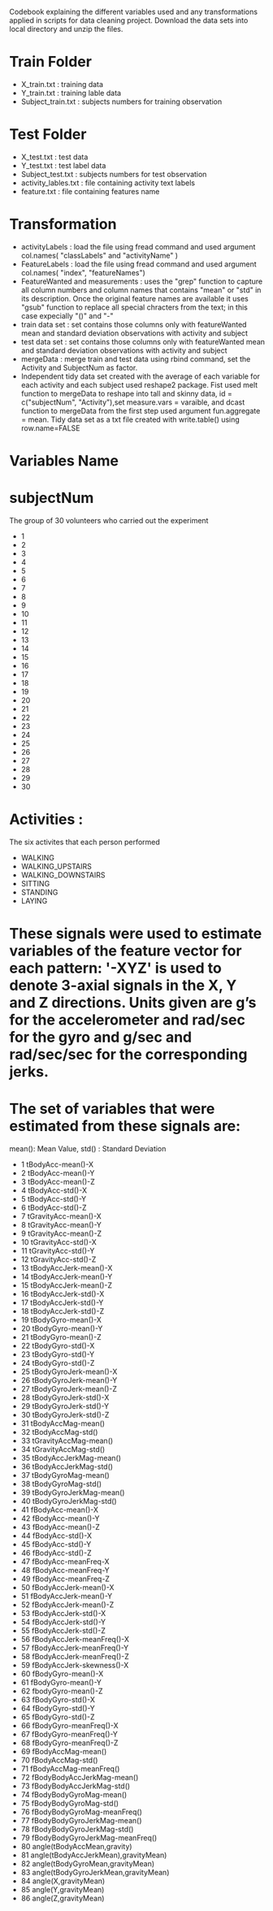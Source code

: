 Codebook explaining the different variables used and any transformations applied in scripts for data cleaning project.
 Download the data sets into local directory and unzip the files.
 # Train Folder
* X_train.txt : training data
* Y_train.txt : training lable data
* Subject_train.txt : subjects numbers for training observation
# Test Folder
* X_test.txt : test data
* Y_test.txt : test label data
* Subject_test.txt : subjects numbers for test observation
* activity_lables.txt : file containing activity text labels
* feature.txt : file containing features name
# Transformation
* activityLabels : load the file using fread command and used argument col.names( "classLabels" and "activityName" )
* FeatureLabels : load the file using fread command and used argument col.names( "index", "featureNames")
* FeatureWanted and measurements : uses the "grep" function to capture all column numbers and column names that contains "mean" or "std" in its description. Once the original feature names are available it uses "gsub" function to replace all special chracters from the text; in this case expecially "()" and "-"
* train data set : set contains those columns only with featureWanted mean and standard deviation observations with activity and subject
* test data set : set contains those columns only with featureWanted mean and standard deviation observations with activity and subject
* mergeData : merge train and test data using rbind command, set the Activity and SubjectNum as factor.
* Independent tidy data set created with the average of each variable for each activity and each subject used reshape2 package. Fist used melt function to mergeData to reshape into tall and skinny data, id = c("subjectNum", "Activity"),set measure.vars = varaible, and  dcast function to mergeData from the first step used argument fun.aggregate = mean. Tidy data set as a txt file created with write.table() using row.name=FALSE 

# Variables Name 
# subjectNum 
The group of 30 volunteers who carried out the experiment
* 1  
* 2
* 3 
* 4
* 5
* 6
* 7
* 8
* 9
* 10
* 11
* 12
* 13
* 14
* 15
* 16
* 17
* 18
* 19
* 20
* 21
* 22
* 23
* 24
* 25
* 26
* 27
* 28
* 29
* 30
# Activities :
The six activites that each person performed
* WALKING
* WALKING_UPSTAIRS
* WALKING_DOWNSTAIRS
* SITTING
* STANDING
* LAYING
# These signals were used to estimate variables of the feature vector for each pattern: '-XYZ' is used to denote 3-axial signals in the X, Y and Z directions. Units given are g’s for the accelerometer and rad/sec for the gyro and g/sec and rad/sec/sec for the corresponding jerks.
# The set of variables that were estimated from these signals are: 
  mean(): Mean Value,
  std() : Standard Deviation
* 1 tBodyAcc-mean()-X
* 2 tBodyAcc-mean()-Y
* 3 tBodyAcc-mean()-Z
* 4 tBodyAcc-std()-X
* 5 tBodyAcc-std()-Y
* 6 tBodyAcc-std()-Z
* 7 tGravityAcc-mean()-X
* 8 tGravityAcc-mean()-Y
* 9 tGravityAcc-mean()-Z
* 10 tGravityAcc-std()-X
* 11 tGravityAcc-std()-Y
* 12 tGravityAcc-std()-Z
* 13 tBodyAccJerk-mean()-X
* 14 tBodyAccJerk-mean()-Y
* 15 tBodyAccJerk-mean()-Z
* 16 tBodyAccJerk-std()-X
* 17 tBodyAccJerk-std()-Y
* 18 tBodyAccJerk-std()-Z
* 19 tBodyGyro-mean()-X
* 20 tBodyGyro-mean()-Y
* 21 tBodyGyro-mean()-Z
* 22 tBodyGyro-std()-X
* 23 tBodyGyro-std()-Y
* 24 tBodyGyro-std()-Z
* 25 tBodyGyroJerk-mean()-X
* 26 tBodyGyroJerk-mean()-Y
* 27 tBodyGyroJerk-mean()-Z
* 28 tBodyGyroJerk-std()-X
* 29 tBodyGyroJerk-std()-Y
* 30 tBodyGyroJerk-std()-Z
* 31 tBodyAccMag-mean()
* 32 tBodyAccMag-std()
* 33 tGravityAccMag-mean()
* 34 tGravityAccMag-std()
* 35 tBodyAccJerkMag-mean()
* 36 tBodyAccJerkMag-std()
* 37 tBodyGyroMag-mean()
* 38 tBodyGyroMag-std()
* 39 tBodyGyroJerkMag-mean()
* 40 tBodyGyroJerkMag-std()
* 41 fBodyAcc-mean()-X
* 42 fBodyAcc-mean()-Y
* 43 fBodyAcc-mean()-Z
* 44 fBodyAcc-std()-X
* 45 fBodyAcc-std()-Y
* 46 fBodyAcc-std()-Z
* 47 fBodyAcc-meanFreq-X
* 48 fBodyAcc-meanFreq-Y
* 49 fBodyAcc-meanFreq-Z
* 50 fBodyAccJerk-mean()-X
* 51 fBodyAccJerk-mean()-Y
* 52 fBodyAccJerk-mean()-Z
* 53 fBodyAccJerk-std()-X
* 54 fBodyAccJerk-std()-Y
* 55 fBodyAccJerk-std()-Z
* 56 fBodyAccJerk-meanFreq()-X
* 57 fBodyAccJerk-meanFreq()-Y
* 58 fBodyAccJerk-meanFreq()-Z
* 59 fBodyAccJerk-skewness()-X
* 60 fBodyGyro-mean()-X
* 61 fBodyGyro-mean()-Y
* 62 fbodyGyro-mean()-Z
* 63 fBodyGyro-std()-X
* 64 fBodyGyro-std()-Y
* 65 fBodyGyro-std()-Z
* 66 fBodyGyro-meanFreq()-X
* 67 fBodyGyro-meanFreq()-Y
* 68 fBodyGyro-meanFreq()-Z
* 69 fBodyAccMag-mean()
* 70 fBodyAccMag-std()
* 71 fBodyAccMag-meanFreq()
* 72 fBodyBodyAccJerkMag-mean()
* 73 fBodyBodyAccJerkMag-std()
* 74 fBodyBodyGyroMag-mean()
* 75 fBodyBodyGyroMag-std()
* 76 fBodyBodyGyroMag-meanFreq()
* 77 fBodyBodyGyroJerkMag-mean()
* 78 fBodyBodyGyroJerkMag-std()
* 79 fBodyBodyGyroJerkMag-meanFreq()
* 80 angle(tBodyAccMean,gravity)
* 81 angle(tBodyAccJerkMean),gravityMean)
* 82 angle(tBodyGyroMean,gravityMean)
* 83 angle(tBodyGyroJerkMean,gravityMean)
* 84 angle(X,gravityMean)
* 85 angle(Y,gravityMean)
* 86 angle(Z,gravityMean)

















